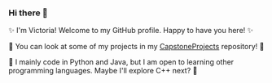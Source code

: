 ### Hi there 👋

✨ I'm Victoria! Welcome to my GitHub profile. Happy to have you here! ✨

🌱 You can look at some of my projects in my [CapstoneProjects](https://github.com/victoriadw/CapstoneProjects) repository! 🌱

🔭 I mainly code in Python and Java, but I am open to learning other programming languages. Maybe I'll explore C++ next? 🔭

<!--
**victoriadw/victoriadw** is a ✨ _special_ ✨ repository because its `README.md` (this file) appears on your GitHub profile.

Here are some ideas to get you started:

- 🔭 I’m currently working on ...
- 🌱 I’m currently learning Data Science with HyperionDev
- 👯 I’m looking to collaborate on ...
- 🤔 I’m looking for help with ...
- 💬 Ask me about ...
- 📫 How to reach me: ...
- 😄 Pronouns: She/her
- ⚡ Fun fact: ...
-->
